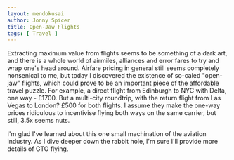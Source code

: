 ```yaml
---
layout: mendokusai
author: Jonny Spicer
title: Open-Jaw Flights
tags: [ Travel ]
---
```

Extracting maximum value from flights seems to be something of a dark art, and there is a whole world
of airmiles, alliances and error fares to try and wrap one's head around. Airfare pricing in general
still seems completely nonsenical to me, but today I discovered the existence of so-caled "open-jaw" 
flights, which could prove to be an important piece of the affordable travel puzzle. For example, a
direct flight from Edinburgh to NYC with Delta, one way - £1700. But a multi-city roundtrip, with
the return flight from Las Vegas to London? £500 for both flights. I assume they make the one-way
prices ridiculous to incentivise flying both ways on the same carrier, but still, 3.5x seems nuts.

I'm glad I've learned about this one small machination of the aviation industry. As I dive deeper
down the rabbit hole, I'm sure I'll provide more details of GTO flying.
